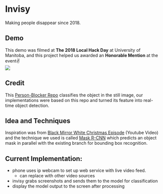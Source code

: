 # Invisy
Making people disappear since 2018.

## Demo
This demo was filmed at **The 2018 Local Hack Day** at University of Manitoba, and this project helped us awarded an **Honorable Mention** at the event✌️   
![](https://github.com/Jarde01/Invisy/blob/master/person_blocker.gif)

## Credit
This [Person-Blocker Repo](https://github.com/minimaxir/person-blocker) classifies the object in the still image, our implementations were based on this repo and turned its feature into real-time object detection.

## Idea and Techniques
Inspiration was from [Black Mirror White Christmas Episode](https://www.youtube.com/watch?v=_dXqugxU1sk&t=44s) (Youtube Video) and the technique we used is called [Mask R-CNN](https://arxiv.org/abs/1703.06870) which predicts an object mask in parallel with the existing branch for bounding box recognition.

## Current Implementation: 
- phone uses ip webcam to set up web service with live video feed.
  - can replace with other video sources
- invisy grabs screenshots and sends them to the model for classification
- display the model output to the screen after processing

